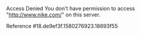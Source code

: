Access Denied You don't have permission to access "http://www.nike.com/" on this server.

Reference #18.de9ef3f.1580276923.18693f55